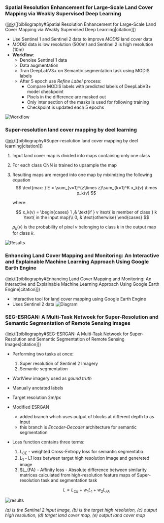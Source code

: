 ### Spatial Resolution Enhancement for Large-Scale Land Cover Mapping via Weakly Supervised Deep Learning
([link](https://www.ingentaconnect.com/content/asprs/pers/2021/00000087/00000006/art00009)/[[bibliography#Spatial Resolution Enhancement for Large-Scale Land Cover Mapping via Weakly Supervised Deep Learning|citation]])

- Use Sentinel 1 and Sentinel 2 data to improve *MODIS* land cover data
- *MODIS* data is low resolution (500m) and Sentinel 2 is high resolution (10m)
- **Workflow**:
    - Denoise Sentinel 1 data
    - Data augmentation
    - Tran DeepLabV3+ on Semantic segmentation task using MODIS labels
    - After 5 epoch use *Refine Label* process:
        - Compare MODIS labels with predicted labels of DeepLabV3+ model checkpoint
        - Pixels in the difference are masked out
        - Only inter section of the masks is used for following training
        - Checkpoint is updated each 5 epochs

![Workflow](modis_enhancement.png)

### Super-resolution land cover mapping by deel learning
([link](https://www.tandfonline.com/doi/abs/10.1080/2150704x.2019.1587196)/[[bibliography#Super-resolution land cover mapping by deel learning|citation]])

1. Input land cover map is divided into maps containing only one class
1. For each class CNN is trained to upsample the map
1. Resulting maps are merged into one map by miximizing the following equation
    $$ \text{max: } E = \sum_{v=1}^{z\times z}\sum_{k=1}^K x_k(v) \times p_k(v) $$

    where:

    $$ x_k(v) =  
    \begin{cases}
    1 ,& \text{if } v \text{ is member of class } k \text{ in the input map}\\
    0, & \text{otherwise}
    \end{cases}  
    $$

    $p_k(v)$ is the probability of pixel $v$ belonging to class $k$ in the output map for class $k$.

![Results](deep_SRM.png)

### Enhancing Land Cover Mapping and Monitoring: An Interactive and Explainable Machine Learning Approach Using Google Earth Engine
([link](https://www.mdpi.com/2072-4292/15/18/4585)/[[bibliography#Enhancing Land Cover Mapping and Monitoring: An Interactive and Explainable Machine Learning Approach Using Google Earth Engine|citation]])

- Interactive tool for land cover mapping using Google Earth Engine
- Uses Sentinel 2 data
![Diagram](gee_colab_tool.png)

### SEG-ESRGAN: A Multi-Task Netwoek for Super-Resolution and Semantic Segmentation of Remote Sensing Images
([link](https://www.mdpi.com/2072-4292/14/22/5862)/[[bibliography#SEG-ESRGAN: A Multi-Task Netwoek for Super-Resolution and Semantic Segmentation of Remote Sensing Images|citation]])

- Performing two tasks at once:
	1. Super resolution of Sentinel 2 Imagery
	1. Semantic segmentation
- WorlView imagery used as *gound truth*
- Manually anotated labels
- Target resolution 2m/px
- Modified ESRGAN
	- added branch which uses output of blocks at different depth to as input 
	- this branch is *Encoder-Decoder* architecture for semantic segmentation
- Loss function contains three terms:
	1. $L_{CE}$ - weighted Cross-Entropy loss for semantic segmentatio
	1. $L_1$ - L1 loss between target high resolution image and genereted image
	1. $L_{FA} - Affinity loss - Absolute difference between similarity matrices calculated from high-resolution feature maps of Super-resolution task and segmentation task

	$$L = L_{CE} + w_1 L_1 + w_2 L_{FA}$$

![results](segesrgan.png) 

*(a) is the Sentinel 2 input image, (b) is the target high resolution, (c) output high resolution, (d) target land cover map, (e) output land cover map*

